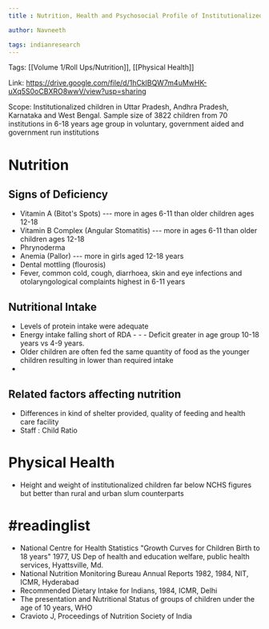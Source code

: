 ```yaml
---
title : Nutrition, Health and Psychosocial Profile of Institutionalized Children

author: Navneeth

tags: indianresearch
---
```


Tags: [[Volume 1/Roll Ups/Nutrition]], [[Physical Health]]

Link: https://drive.google.com/file/d/1hCklBQW7m4uMwHK-uXq5S0oCBXRO8wwV/view?usp=sharing

Scope: Institutionalized children in Uttar Pradesh, Andhra Pradesh, Karnataka and West Bengal.  Sample size of 3822 children from 70 institutions in 6-18 years age group in voluntary, government aided and government run institutions

# Nutrition
## Signs of Deficiency
- Vitamin A (Bitot's Spots)  --- more in ages 6-11 than older children ages 12-18
- Vitamin B Complex (Angular Stomatitis) --- more in ages 6-11 than older children ages 12-18
- Phrynoderma 
- Anemia (Pallor) --- more in girls aged 12-18 years
- Dental mottling (flourosis)
- Fever, common cold, cough, diarrhoea, skin and eye infections and otolaryngological complaints highest in 6-11 years

## Nutritional Intake
- Levels of protein intake were adequate 
- Energy intake falling short of RDA - - - Deficit greater in age group 10-18 years vs 4-9 years. 
- Older children are often fed the same quantity of food as the younger children resulting in lower than required intake
- 

## Related factors affecting nutrition
- Differences in kind of shelter provided, quality of feeding and health care facility
- Staff : Child Ratio
# Physical Health
- Height and weight of institutionalized children far below NCHS figures but better than rural and urban slum counterparts


# #readinglist 

- National Centre for Health Statistics "Growth Curves for Children Birth to 18 years" 1977, US Dep of health and education welfare, public health services, Hyattsville, Md. 
- National Nutrition Monitoring Bureau Annual Reports 1982, 1984, NIT, ICMR, Hyderabad
- Recommended Dietary Intake for Indians, 1984, ICMR, Delhi
- The presentation and Nutritional Status of groups of children under the age of 10 years, WHO
- Cravioto J, Proceedings of Nutrition Society of India
